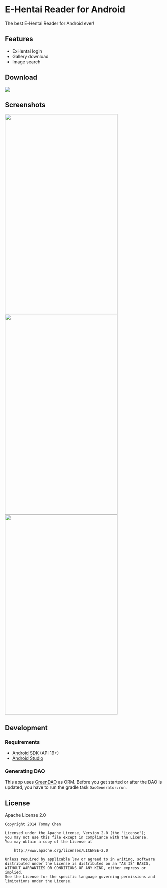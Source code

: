 # E-Hentai Reader for Android

The best E-Hentai Reader for Android ever!

## Features

- ExHentai login
- Gallery download
- Image search

## Download

[![](https://raw.github.com/tommy351/ehreader-android/master/images/qrcode.png)][Download]

## Screenshots

<a href="https://raw.github.com/tommy351/ehreader-android/master/images/screenshot-main.png"><img src="https://raw.github.com/tommy351/ehreader-android/master/images/screenshot-main.png" width="360" height="640"></a>
<a href="https://raw.github.com/tommy351/ehreader-android/master/images/screenshot-gallery.png"><img src="https://raw.github.com/tommy351/ehreader-android/master/images/screenshot-gallery.png" width="360" height="640"></a>
<a href="https://raw.github.com/tommy351/ehreader-android/master/images/screenshot-photo.png"><img src="https://raw.github.com/tommy351/ehreader-android/master/images/screenshot-photo.png" width="360" height="640"></a>

## Development

### Requirements

- [Android SDK](http://developer.android.com/sdk/index.html) (API 19+)
- [Android Studio](http://developer.android.com/sdk/installing/studio.html)

### Generating DAO

This app uses [GreenDAO](http://greendao-orm.com/) as ORM. Before you get started or after the DAO is updated, you have to run the gradle task `DaoGenerator:run`.

## License

Apache License 2.0

```
Copyright 2014 Tommy Chen

Licensed under the Apache License, Version 2.0 (the "License");
you may not use this file except in compliance with the License.
You may obtain a copy of the License at

    http://www.apache.org/licenses/LICENSE-2.0

Unless required by applicable law or agreed to in writing, software
distributed under the License is distributed on an "AS IS" BASIS,
WITHOUT WARRANTIES OR CONDITIONS OF ANY KIND, either express or implied.
See the License for the specific language governing permissions and
limitations under the License.
```

[Download]: https://github.com/Xefir/ehreader-android/releases
